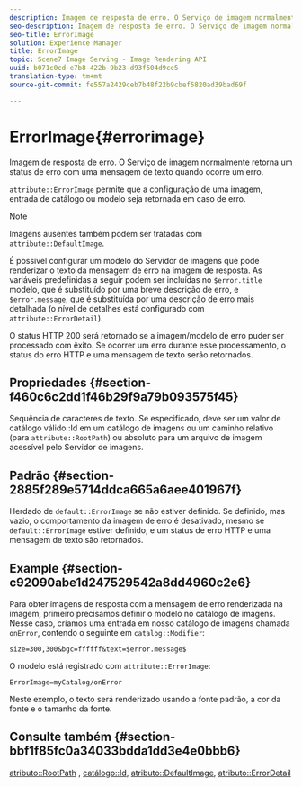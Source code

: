 ```yaml
---
description: Imagem de resposta de erro. O Serviço de imagem normalmente retorna um status de erro com uma mensagem de texto quando ocorre um erro.
seo-description: Imagem de resposta de erro. O Serviço de imagem normalmente retorna um status de erro com uma mensagem de texto quando ocorre um erro.
seo-title: ErrorImage
solution: Experience Manager
title: ErrorImage
topic: Scene7 Image Serving - Image Rendering API
uuid: b071c0cd-e7b8-422b-9b23-d93f504d9ce5
translation-type: tm+mt
source-git-commit: fe557a2429ceb7b48f22b9cbef5820ad39bad69f

---
```



# ErrorImage{#errorimage}

Imagem de resposta de erro. O Serviço de imagem normalmente retorna um status de erro com uma mensagem de texto quando ocorre um erro.

`attribute::ErrorImage` permite que a configuração de uma imagem, entrada de catálogo ou modelo seja retornada em caso de erro.

>[!NOTE]
>
>Imagens ausentes também podem ser tratadas com `attribute::DefaultImage`.

É possível configurar um modelo do Servidor de imagens que pode renderizar o texto da mensagem de erro na imagem de resposta. As variáveis predefinidas a seguir podem ser incluídas no `$error.title` modelo, que é substituído por uma breve descrição de erro, e `$error.message`, que é substituída por uma descrição de erro mais detalhada (o nível de detalhes está configurado com `attribute::ErrorDetail`).

O status HTTP 200 será retornado se a imagem/modelo de erro puder ser processado com êxito. Se ocorrer um erro durante esse processamento, o status do erro HTTP e uma mensagem de texto serão retornados.

## Propriedades {#section-f460c6c2dd1f46b29f9a79b093575f45}

Sequência de caracteres de texto. Se especificado, deve ser um valor de catálogo válido::Id em um catálogo de imagens ou um caminho relativo (para `attribute::RootPath`) ou absoluto para um arquivo de imagem acessível pelo Servidor de imagens.

## Padrão {#section-2885f289e5714ddca665a6aee401967f}

Herdado de `default::ErrorImage` se não estiver definido. Se definido, mas vazio, o comportamento da imagem de erro é desativado, mesmo se `default::ErrorImage` estiver definido, e um status de erro HTTP e uma mensagem de texto são retornados.

## Example {#section-c92090abe1d247529542a8dd4960c2e6}

Para obter imagens de resposta com a mensagem de erro renderizada na imagem, primeiro precisamos definir o modelo no catálogo de imagens. Nesse caso, criamos uma entrada em nosso catálogo de imagens chamada `onError`, contendo o seguinte em `catalog::Modifier`:

`size=300,300&bgc=ffffff&text=$error.message$`

O modelo está registrado com `attribute::ErrorImage`:

`ErrorImage=myCatalog/onError`

Neste exemplo, o texto será renderizado usando a fonte padrão, a cor da fonte e o tamanho da fonte.

## Consulte também {#section-bbf1f85fc0a34033bdda1dd3e4e0bbb6}

[atributo::RootPath](../../../../../is-api/image-catalog/image-serving-api-ref/c-image-catalog-reference/c-attributes-reference/r-rootpath.md#reference-17d57e5967be403b8408fa7214017494) , [catálogo::Id](/help/aem-is-ir-api/is-api/image-catalog/image-serving-api-ref/c-image-catalog-reference/c-image-svg-data-reference/c-image-data-reference/r-id-cat.md), [atributo::DefaultImage](../../../../../is-api/image-catalog/image-serving-api-ref/c-image-catalog-reference/c-attributes-reference/r-is-cat-defaultimage.md#reference-8e9900e129f54ed68462a3c2fc3bc433), [atributo::ErrorDetail](../../../../../is-api/image-catalog/image-serving-api-ref/c-image-catalog-reference/c-attributes-reference/r-errordetail.md#reference-4987c8cddcba4c88960170e49cafc561)

